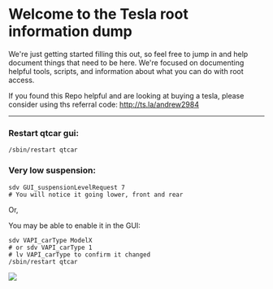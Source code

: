 # Welcome to the Tesla root information dump

We're just getting started filling this out, so feel free to jump in and help document things that need to be here. We're focused on documenting helpful tools, scripts, and information about what you can do with root access. 

If you found this Repo helpful and are looking at buying a tesla, please consider using ths referral code: http://ts.la/andrew2984

---

### Restart qtcar gui:

`/sbin/restart qtcar`

### Very low suspension:

```
sdv GUI_suspensionLevelRequest 7
# You will notice it going lower, front and rear
```

Or, 

You may be able to enable it in the GUI:

```
sdv VAPI_carType ModelX
# or sdv VAPI_carType 1
# lv VAPI_carType to confirm it changed
/sbin/restart qtcar
```

![](https://www.teslarati.com/wp-content/uploads/2015/09/Model-X-Firmware-7-Suspension.jpg)
